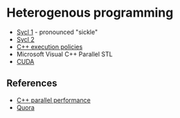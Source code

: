 # Heterogenous programming

- [Sycl 1](https://github.com/KhronosGroup/SyclParallelSTL) - pronounced "sickle"
- [Sycl 2](https://www.khronos.org/sycl/)
- [C++ execution policies](https://github.com/KhronosGroup/SyclParallelSTL)
- Microsoft Visual C++ Parallel STL
- [CUDA](https://developer.nvidia.com/how-to-cuda-c-cpp)

## References
- [C++ parallel performance](https://www.bfilipek.com/2018/11/parallel-alg-perf.html)
- [Quora](https://www.quora.com/Why-dont-C-and-Java-unify-the-CPU-with-GPU-so-that-we-can-use-parallelism-without-using-3rd-party-libraries/answer/Christopher-Di-Bella?share=5c2cb3d3&srid=CbmP)

